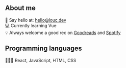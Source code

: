 ## About me

👋 Say hello at: hello@louc.dev <br />
💻 Currently learning Vue  <br />
💡 Always welcome a good rec on <a href="https://www.goodreads.com/user/show/8620918-louise" target="_blank">Goodreads</a> and <a href="https://open.spotify.com/user/chingheirocks" target="_blank">Spotify</a>

## Programming languages

👩🏻‍💻 React, JavaScript, HTML, CSS 
